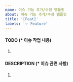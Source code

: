 ```yaml
---
name: 이슈 기능 추가/수정 템플릿
about: 이슈 기능 추가/수정 템플릿
title: '[Feat]'
labels: '✨ Feature'
---
```


#### TODO (\* 이슈 작업 내용)

1.

#### DESCRIPTION (\* 이슈 관련 사항)

1.

